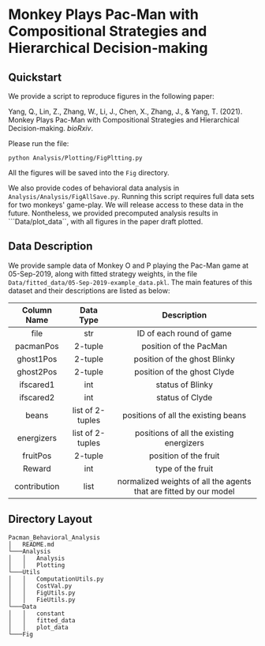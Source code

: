 # Monkey Plays Pac-Man with Compositional Strategies and Hierarchical Decision-making


## Quickstart

We provide a script to reproduce figures in the following paper: 

Yang, Q., Lin, Z., Zhang, W., Li, J., Chen, X., Zhang, J., & Yang, T. (2021). Monkey Plays Pac-Man with Compositional Strategies and Hierarchical Decision-making. *bioRxiv*.

Please run the file: 

```
python Analysis/Plotting/FigPltting.py
```
All the figures will be saved into the ```Fig``` directory. 

We also provide codes of behavioral data analysis in ```Analysis/Analysis/FigAllSave.py```. 
Running this script requires full data sets for two monkeys' game-play. We will release access to these data in the future. Nontheless, we provided precomputed analysis results in ```Data/plot_data``, with all figures in the paper draft plotted.

## Data Description

We provide sample data of Monkey O and P playing the Pac-Man game at 05-Sep-2019, along with fitted strategy weights, in the file ```Data/fitted_data/05-Sep-2019-example_data.pkl```. 
The main features of this dataset and their descriptions are listed as below: 


|  Column Name |     Data Type    |                             Description                             |
|:------------:|:----------------:|:-------------------------------------------------------------------:|
|     file     |        str       |                       ID of each round of game                      |
|   pacmanPos  |      2-tuple     |                        position of the PacMan                       |
|   ghost1Pos  |      2-tuple     |                     position of the ghost Blinky                    |
|   ghost2Pos  |      2-tuple     |                     position of the ghost Clyde                     |
|   ifscared1  |        int       |                           status of Blinky                          |
|   ifscared2  |        int       |                           status of Clyde                           |
|     beans    | list of 2-tuples |                 positions of all the existing beans                 |
|  energizers  | list of 2-tuples |               positions of all the existing energizers              |
|   fruitPos   |      2-tuple     |                        position of the fruit                        |
|    Reward    |        int       |                          type of the fruit                          |
| contribution |       list       | normalized weights of all the agents that are fitted by our model |

## Directory Layout

```
Pacman_Behavioral_Analysis
│   README.md  
└───Analysis
│   │   Analysis
│   │   Plotting
└───Utils
│   │   ComputationUtils.py
│   │   CostVal.py
│   │   FigUtils.py
│   │   FieUtils.py
└───Data
│   │   constant
│   │   fitted_data
│   │   plot_data
└───Fig
```